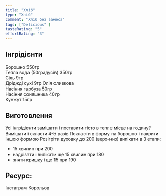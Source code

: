 ```yaml
---
title: "Хліб"
type: "Хліб"
comment: "Хліб без замеса"
tags: ["Delicious" ]
tasteRating: "5"
effortRating: "3"
---
```


## Інгрідієнти  

Борошно 550гр  
Тепла вода (50градусів) 350гр  
Сіль 9гр  
Дріджді сухі 9гр 
Олія оливкова  
Насіння гарбуза 50гр  
Насіння соняшника 40гр  
Кунжут 15гр  
 

## Виготовлення

Усі інгрідієнти замішати і поставити тісто в тепле місце на годину? Вимішати і скласти 4-5 разів
Покласти в форму на борошно і накрити іншою формою
Розігріти духовку до 200 (верх-низ) випікати в 3 етапи: 
- 15 хвилин при 200
- надрізати і випікати ще 15 хвилин при 180
- зняти кришку і ще 15 при 190

## Ресурс:
Інстаграм Корольов
